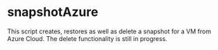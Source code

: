 # snapshotAzure
This script creates, restores as well as delete a snapshot for a VM from Azure Cloud. 
The delete functionality is still in progress.
